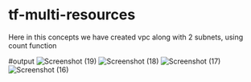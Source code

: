 # tf-multi-resources
Here in this concepts we have created vpc along with 2 subnets, using count function


#output
![Screenshot (19)](https://github.com/user-attachments/assets/d6e50afd-0c1e-48c3-9ebf-f3ba18cb99fd)
![Screenshot (18)](https://github.com/user-attachments/assets/2759266c-c19e-4ce2-9245-33aee6f17450)
![Screenshot (17)](https://github.com/user-attachments/assets/7a7d845b-af93-4807-8dbe-432476c9c28a)
![Screenshot (16)](https://github.com/user-attachments/assets/b206ef76-946d-4c05-863a-9d8ddf1c637d)

